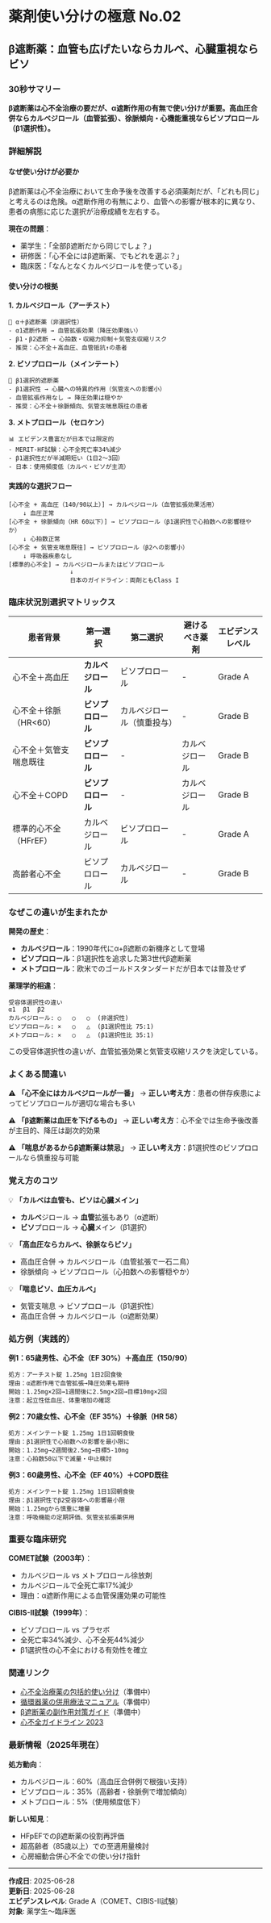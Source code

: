 # 薬剤使い分けの極意 No.02

## β遮断薬：血管も広げたいならカルベ、心臓重視ならビソ

### 30秒サマリー
**β遮断薬は心不全治療の要だが、α遮断作用の有無で使い分けが重要。高血圧合併ならカルベジロール（血管拡張）、徐脈傾向・心機能重視ならビソプロロール（β1選択性）。**

### 詳細解説

#### なぜ使い分けが必要か

β遮断薬は心不全治療において生命予後を改善する必須薬剤だが、「どれも同じ」と考えるのは危険。α遮断作用の有無により、血管への影響が根本的に異なり、患者の病態に応じた選択が治療成績を左右する。

**現在の問題**：
- 薬学生：「全部β遮断だから同じでしょ？」
- 研修医：「心不全にはβ遮断薬、でもどれを選ぶ？」
- 臨床医：「なんとなくカルベジロールを使っている」

#### 使い分けの根拠

**1. カルベジロール（アーチスト）**
```
🔄 α＋β遮断薬（非選択性）
- α1遮断作用 → 血管拡張効果（降圧効果強い）
- β1・β2遮断 → 心拍数・収縮力抑制＋気管支収縮リスク
- 推奨：心不全＋高血圧、血管抵抗↑の患者
```

**2. ビソプロロール（メインテート）**
```
🎯 β1選択的遮断薬
- β1選択性 → 心臓への特異的作用（気管支への影響小）
- 血管拡張作用なし → 降圧効果は穏やか
- 推奨：心不全＋徐脈傾向、気管支喘息既往の患者
```

**3. メトプロロール（セロケン）**
```
📊 エビデンス豊富だが日本では限定的
- MERIT-HF試験：心不全死亡率34%減少
- β1選択性だが半減期短い（1日2〜3回）
- 日本：使用頻度低（カルベ・ビソが主流）
```

#### 実践的な選択フロー

```
[心不全 + 高血圧（140/90以上）] → カルベジロール（血管拡張効果活用）
    ↓ 血圧正常
[心不全 + 徐脈傾向（HR 60以下）] → ビソプロロール（β1選択性で心拍数への影響穏やか）
    ↓ 心拍数正常
[心不全 + 気管支喘息既往] → ビソプロロール（β2への影響小）
    ↓ 呼吸器疾患なし
[標準的心不全] → カルベジロールまたはビソプロロール
                 ↓
                 日本のガイドライン：両剤ともClass I
```

### 臨床状況別選択マトリックス

| 患者背景 | 第一選択 | 第二選択 | 避けるべき薬剤 | エビデンスレベル |
|---------|---------|---------|--------------|----------------|
| 心不全＋高血圧 | **カルベジロール** | ビソプロロール | - | Grade A |
| 心不全＋徐脈（HR<60） | **ビソプロロール** | カルベジロール（慎重投与） | - | Grade B |
| 心不全＋気管支喘息既往 | **ビソプロロール** | - | カルベジロール | Grade B |
| 心不全＋COPD | **ビソプロロール** | - | カルベジロール | Grade B |
| 標準的心不全（HFrEF） | カルベジロール | ビソプロロール | - | Grade A |
| 高齢者心不全 | ビソプロロール | カルベジロール | - | Grade B |

### なぜこの違いが生まれたか

**開発の歴史**：
- **カルベジロール**：1990年代にα+β遮断の新機序として登場
- **ビソプロロール**：β1選択性を追求した第3世代β遮断薬
- **メトプロロール**：欧米でのゴールドスタンダードだが日本では普及せず

**薬理学的相違**：
```
受容体選択性の違い
α1  β1  β2
カルベジロール: ○   ○   ○  (非選択性)
ビソプロロール: ×   ○   △  (β1選択性比 75:1)
メトプロロール: ×   ○   △  (β1選択性比 35:1)
```

この受容体選択性の違いが、血管拡張効果と気管支収縮リスクを決定している。

### よくある間違い

⚠️ **「心不全にはカルベジロールが一番」**
→ **正しい考え方**：患者の併存疾患によってビソプロロールが適切な場合も多い

⚠️ **「β遮断薬は血圧を下げるもの」**
→ **正しい考え方**：心不全では生命予後改善が主目的、降圧は副次的効果

⚠️ **「喘息があるからβ遮断薬は禁忌」**
→ **正しい考え方**：β1選択性のビソプロロールなら慎重投与可能

### 覚え方のコツ

💡 **「カルベは血管も、ビソは心臓メイン」**
- **カルベ**ジロール → **血管**拡張もあり（α遮断）
- **ビソ**プロロール → **心臓**メイン（β1選択）

💡 **「高血圧ならカルベ、徐脈ならビソ」**
- 高血圧合併 → カルベジロール（血管拡張で一石二鳥）
- 徐脈傾向 → ビソプロロール（心拍数への影響穏やか）

💡 **「喘息ビソ、血圧カルベ」**
- 気管支喘息 → ビソプロロール（β1選択性）
- 高血圧合併 → カルベジロール（α遮断効果）

### 処方例（実践的）

**例1：65歳男性、心不全（EF 30%）＋高血圧（150/90）**
```
処方：アーチスト錠 1.25mg 1日2回食後
理由：α遮断作用で血管拡張→降圧効果も期待
開始：1.25mg×2回→1週間後に2.5mg×2回→目標10mg×2回
注意：起立性低血圧、体重増加の確認
```

**例2：70歳女性、心不全（EF 35%）＋徐脈（HR 58）**
```
処方：メインテート錠 1.25mg 1日1回朝食後
理由：β1選択性で心拍数への影響を最小限に
開始：1.25mg→2週間後2.5mg→目標5-10mg
注意：心拍数50以下で減量・中止検討
```

**例3：60歳男性、心不全（EF 40%）＋COPD既往**
```
処方：メインテート錠 1.25mg 1日1回朝食後
理由：β1選択性でβ2受容体への影響最小限
開始：1.25mgから慎重に増量
注意：呼吸機能の定期評価、気管支拡張薬併用
```

### 重要な臨床研究

**COMET試験（2003年）**：
- カルベジロール vs メトプロロール徐放剤
- カルベジロールで全死亡率17%減少
- 理由：α遮断作用による血管保護効果の可能性

**CIBIS-II試験（1999年）**：
- ビソプロロール vs プラセボ
- 全死亡率34%減少、心不全死44%減少
- β1選択性の心不全における有効性を確立

### 関連リンク

- [心不全治療薬の包括的使い分け]()（準備中）
- [循環器薬の併用療法マニュアル]()（準備中）
- [β遮断薬の副作用対策ガイド]()（準備中）
- [心不全ガイドライン 2023]()

### 最新情報（2025年現在）

**処方動向**：
- カルベジロール：60%（高血圧合併例で根強い支持）
- ビソプロロール：35%（高齢者・徐脈例で増加傾向）
- メトプロロール：5%（使用頻度低下）

**新しい知見**：
- HFpEFでのβ遮断薬の役割再評価
- 超高齢者（85歳以上）での至適用量検討
- 心房細動合併心不全での使い分け指針

---

**作成日**: 2025-06-28  
**更新日**: 2025-06-28  
**エビデンスレベル**: Grade A（COMET、CIBIS-II試験）  
**対象**: 薬学生〜臨床医